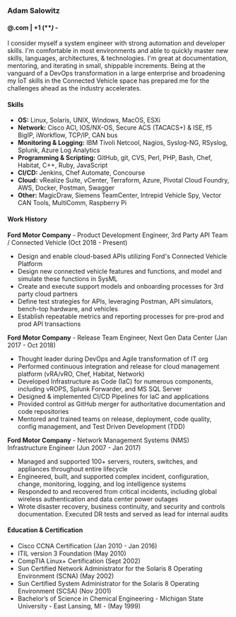 ### Adam Salowitz

#### ******@******.com | +1 (***) ***-****

 I consider myself a system engineer with strong automation and developer skills.  I'm comfortable in most environments and able to quickly master new skills, languages, architectures, & technologies.  I'm great at documentation, mentoring, and iterating in small, shippable increments.  Being at the vanguard of a DevOps transformation in a large enterprise and broadening my IoT skills in the Connected Vehicle space has prepared me for the challenges ahead as the industry accelerates.

#### Skills
- **OS:** Linux, Solaris, UNIX, Windows, MacOS, ESXi
- **Network:** Cisco ACI, IOS/NX-OS, Secure ACS (TACACS+) & ISE, f5 BigIP, iWorkflow, TCP/IP, CAN bus
- **Monitoring & Logging:** IBM Tivoli Netcool, Nagios, Syslog-NG, RSyslog, Splunk, Azure Log Analytics
- **Programming & Scripting:**  GitHub, git, CVS, Perl, PHP, Bash, Chef, Habitat, C++, Ruby, JavaScript
- **CI/CD:** Jenkins, Chef Automate, Concourse
- **Cloud:** vRealize Suite, vCenter, Terraform, Azure, Pivotal Cloud Foundry, AWS, Docker, Postman, Swagger
- **Other:** MagicDraw, Siemens TeamCenter, Intrepid Vehicle Spy, Vector CAN Tools, MultiComm, Raspberry Pi

#### Work History
**Ford Motor Company** - Product Development Engineer, 3rd Party API Team / Connected Vehicle (Oct 2018 - Present)
- Design and enable cloud-based APIs utilizing Ford's Connected Vehicle Platform
- Design new connected vehicle features and functions, and model and simulate these functions in SysML
- Create and execute support models and onboarding processes for 3rd party cloud partners
- Define test strategies for APIs, leveraging Postman, API simulators, bench-top hardware, and vehicles
- Establish repeatable metrics and reporting processes for pre-prod and prod API transactions

**Ford Motor Company** - Release Team Engineer, Next Gen Data Center (Jan 2017 - Oct 2018)
- Thought leader during DevOps and Agile transformation of IT org
- Performed continuous integration and release for cloud management platform (vRA/vRO, Chef, Habitat, Network)
- Developed Infrastructure as Code (IaC) for numerous components, including vROPS, Splunk Forwarder, and MS SQL Server
- Designed & implemented CI/CD Pipelines for IaC and applications
- Provided control as GitHub merger for authoritative documentation and code repositories
- Mentored and trained teams on release, deployment, code quality, config management, and Test Driven Development (TDD)

**Ford Motor Company** - Network Management Systems (NMS) Infrastructure Engineer (Jun 2007 - Jan 2017)
- Managed and supported 100+ servers, routers, switches, and appliances throughout entire lifecycle
- Engineered, built, and supported complex incident, configuration, change, monitoring, logging, and log intelligence systems
- Responded to and recovered from critical incidents, including global wireless authentication and data center power outages
- Wrote disaster recovery, business continuity, and security and controls documentation. Executed DR tests and served as lead for internal audits

#### Education & Certification
- Cisco CCNA Certification (Jan 2010 - Jan 2016)
- ITIL version 3 Foundation (May 2010)
- CompTIA Linux+ Certification (Sept 2002)
- Sun Certified Network Administrator for the Solaris 8 Operating Environment (SCNA) (May 2002)
- Sun Certified System Administrator for the Solaris 8 Operating Environment (SCSA) (Nov 2001)
- Bachelor’s of Science in Chemical Engineering - Michigan State University - East Lansing, MI - (May 1999)
